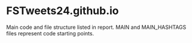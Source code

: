 # FSTweets24.github.io

Main code and file structure listed in report. 
MAIN and MAIN_HASHTAGS files represent code starting points.
